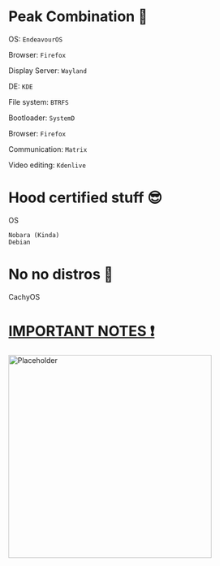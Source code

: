 # Peak Combination 👑

OS: `EndeavourOS`

Browser: `Firefox`

Display Server: `Wayland`

DE: `KDE`

File system: `BTRFS`

Bootloader: `SystemD`

Browser: `Firefox`

Communication: `Matrix`

Video editing: `Kdenlive`

# Hood certified stuff 😎

OS
```
Nobara (Kinda)
Debian
```

# No no distros 💩
CachyOS

# [IMPORTANT NOTES ❗](https://github.com/Twig6943/dotfiles/tree/main/Notes)

<img src="https://avatars.githubusercontent.com/u/119701717" alt="Placeholder" width="400"/>
